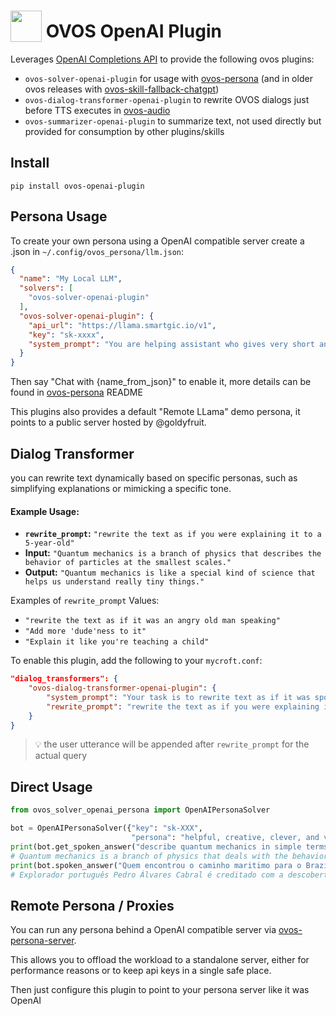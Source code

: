# <img src='https://raw.githack.com/FortAwesome/Font-Awesome/master/svgs/solid/robot.svg' card_color='#40DBB0' width='50' height='50' style='vertical-align:bottom'/> OVOS OpenAI Plugin

Leverages [OpenAI Completions API](https://platform.openai.com/docs/api-reference/completions/create) to provide the following ovos plugins: 
- `ovos-solver-openai-plugin` for usage with [ovos-persona](https://github.com/OpenVoiceOS/ovos-persona) (and in older ovos releases with [ovos-skill-fallback-chatgpt]())
- `ovos-dialog-transformer-openai-plugin` to rewrite OVOS dialogs just before TTS executes in [ovos-audio](https://github.com/OpenVoiceOS/ovos-audio)
- `ovos-summarizer-openai-plugin` to summarize text, not used directly but provided for consumption by other plugins/skills

## Install

`pip install ovos-openai-plugin`

## Persona Usage

To create your own persona using a OpenAI compatible server create a .json in `~/.config/ovos_persona/llm.json`:  
```json
{
  "name": "My Local LLM",
  "solvers": [
    "ovos-solver-openai-plugin"
  ],
  "ovos-solver-openai-plugin": {
    "api_url": "https://llama.smartgic.io/v1",
    "key": "sk-xxxx",
    "system_prompt": "You are helping assistant who gives very short and factual answers in maximum twenty words and you don't use emojis"
  }
}
```

Then say "Chat with {name_from_json}" to enable it, more details can be found in [ovos-persona](https://github.com/OpenVoiceOS/ovos-persona) README

This plugins also provides a default "Remote LLama" demo persona, it points to a public server hosted by @goldyfruit.

## Dialog Transformer

you can rewrite text dynamically based on specific personas, such as simplifying explanations or mimicking a specific tone.  

#### Example Usage:
- **`rewrite_prompt`:** `"rewrite the text as if you were explaining it to a 5-year-old"`  
- **Input:** `"Quantum mechanics is a branch of physics that describes the behavior of particles at the smallest scales."`  
- **Output:** `"Quantum mechanics is like a special kind of science that helps us understand really tiny things."`  

Examples of `rewrite_prompt` Values:
- `"rewrite the text as if it was an angry old man speaking"`  
- `"Add more 'dude'ness to it"`  
- `"Explain it like you're teaching a child"`  

To enable this plugin, add the following to your `mycroft.conf`:  

```json
"dialog_transformers": {
    "ovos-dialog-transformer-openai-plugin": {
        "system_prompt": "Your task is to rewrite text as if it was spoken by a different character",
        "rewrite_prompt": "rewrite the text as if you were explaining it to a 5-year-old"
    }
}
```

> 💡 the user utterance will be appended after `rewrite_prompt` for the actual query

## Direct Usage

```python
from ovos_solver_openai_persona import OpenAIPersonaSolver

bot = OpenAIPersonaSolver({"key": "sk-XXX",
                           "persona": "helpful, creative, clever, and very friendly"})
print(bot.get_spoken_answer("describe quantum mechanics in simple terms"))
# Quantum mechanics is a branch of physics that deals with the behavior of particles on a very small scale, such as atoms and subatomic particles. It explores the idea that particles can exist in multiple states at once and that their behavior is not predictable in the traditional sense.
print(bot.spoken_answer("Quem encontrou o caminho maritimo para o Brazil", lang="pt-pt"))
# Explorador português Pedro Álvares Cabral é creditado com a descoberta do Brasil em 1500

```

## Remote Persona / Proxies

You can run any persona behind a OpenAI compatible server via [ovos-persona-server](https://github.com/OpenVoiceOS/ovos-persona-server). 

This allows you to offload the workload to a standalone server, either for performance reasons or to keep api keys in a single safe place.

Then just configure this plugin to point to your persona server like it was OpenAI

